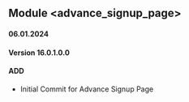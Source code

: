 ## Module <advance_signup_page>

#### 06.01.2024
#### Version 16.0.1.0.0
#### ADD
 - Initial Commit for Advance Signup Page
